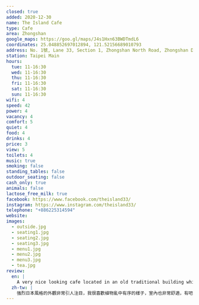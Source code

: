 ```yaml
---
closed: true
added: 2020-12-30
name: The Island Cafe
type: Cafe
area: Zhongshan
google_maps: https://goo.gl/maps/J4s1Hxn63BWDTmdL6
coordinates: 25.048852697012894, 121.52156689010793
address: No. 1號, Lane 33, Section 1, Zhongshan North Road, Zhongshan District, Taipei City, Taiwan 10491
station: Taipei Main
hours:
  tue: 11-16:30
  wed: 11-16:30
  thu: 11-16:30
  fri: 11-16:30
  sat: 11-16:30
  sun: 11-16:30
wifi: 4
speed: 42
power: 4
vacancy: 4
comfort: 5
quiet: 4
food: 4
drinks: 4
price: 3
view: 5
toilets: 4
music: true
smoking: false
standing_tables: false
outdoor_seating: false
cash_only: true
animals: false
lactose_free_milk: true
facebook: https://www.facebook.com/theisland33/
instagram: https://www.instagram.com/theisland33/
telephone: "+886225314594"
website: 
images:
  - outside.jpg
  - seating1.jpg
  - seating2.jpg
  - seating3.jpg
  - menu1.jpg
  - menu2.jpg
  - menu3.jpg
  - tea.jpg
review:
  en: |
    A very nice looking cafe located in an old traditional building which looks really nice from the outside. The interior feels quite cozy, with both counter seats and tables. It was very quiet in the morning but got quite busy around lunch. Most seats seem to have access to power and the WiFi was quite fast. They have an extensive drinks and food menu.
  zh-tw: |
    強烈日本風格的外觀非常引人注目，我很喜歡植物亂中有序的樣子，室內也非常舒適，有吧台和一般座位。早上很安靜，到了中午會開始繁忙起來。大部分的座位都能找到插座，WiFi也很快。菜單很豐富。
---
```

